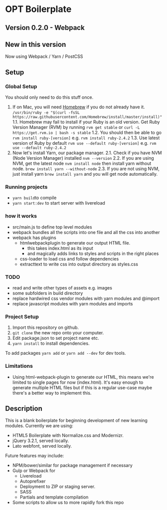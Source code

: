 # OPT Boilerplate
## Version 0.2.0 - Webpack

## New in this version
Now using Webpack / Yarn / PostCSS


## Setup
### Global Setup
You should only need to do this stuff once. 

1. If on Mac, you will need [Homebrew](https://brew.sh/) if you do not already have it. `/usr/bin/ruby -e "$(curl -fsSL https://raw.githubusercontent.com/Homebrew/install/master/install)"` 
  1.1. Homebrew may fail to install if your Ruby is an old version. Get Ruby Version Manager (RVM) by running `rvm get stable` or `curl -L https://get.rvm.io | bash -s stable` 
  1.2. You should then be able to go `rvm install ruby-[version]` e.g. `rvm install ruby-2.4.2` 
  1.3. Use latest version of Ruby by default `rvm use --default ruby-[version]` e.g. `rvm use --default ruby-2.4.2`
2. Now let's install Yarn, our package manager.
2.1. Check if you have NVM (Node Version Manager) installed `nvm --version`
2.2. If you are using NVM, get the latest node `nvm install node` then install yarn without node. `brew install yarn --without-node`
2.3. If you are not using NVM, just install yarn `brew install yarn` and you will get node automatically.


### Running projects
- `yarn build`to compile
- `yarn start:dev` to start server with livereload

### how it works 
- src/main.js to define top level modules
- webpack bundles all the scripts into one file and all the css into another
- webpack has plugins
  - htmlwebpackplugin to generate our output HTML file. 
    - this takes index.html as its input
    - and magically adds links to styles and scripts in the right places
  - css-loader to load css and follow dependencies
  - extracttext to write css into output directory as styles.css

### TODO
- read and write other types of assets e.g. images
- some subfolders in build directory
- replace hardwired css vendor modules with yarn modules and @import
- replace javascript modules with yarn modules and imports

### Project Setup
1. Import this repository on github.
2. `git clone` the new repo onto your computer.
3. Edit package.json to set project name etc. 
4. `yarn install` to install dependencies. 

To add packages `yarn add` or `yarn add --dev` for dev tools. 


### Limitations
- Using html-webpack-plugin to generate our HTML, this means we're limited to single pages for now (index.html). It's easy enough to generate multiple HTML files but if this is a regular use-case maybe there's a better way to implement this.

## Description

This is a blank boilerplate for beginning development of new learning modules. Currently we are using:

- HTML5 Boilerplate with Normalize.css and Modernizr.
- jQuery 3.2.1, served locally.
- Lato webfont, served locally.

Future features may include:

- NPM/bower/similar for package management if necessary
- Gulp or Webpack for 
  - Livereload
  - Autoprefixer 
  - Deployment to ZIP or staging server.
  - SASS 
  - Partials and template compilation
- Some scripts to allow us to more rapidly fork this repo
